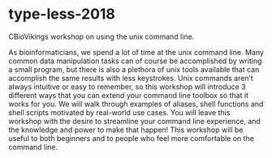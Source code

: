 # type-less-2018
CBioVikings workshop on using the unix command line.

As bioinformaticians, we spend a lot of time at the unix command line.  Many common data manipulation tasks can of course be accomplished by writing a small program, but there is also a plethora of unix tools available that can accomplish the same results with less keystrokes.  Unix commands aren’t always intuitive or easy to remember, so this workshop will introduce 3 different ways that you can extend your command line toolbox so that it works for you.  We will walk through examples of aliases, shell functions and shell scripts motivated by real-world use cases.  You will leave this workshop with the desire to streamline your command line experience, and the knowledge and power to make that happen!  This workshop will be useful to both beginners and to people who feel more comfortable on the command line.
